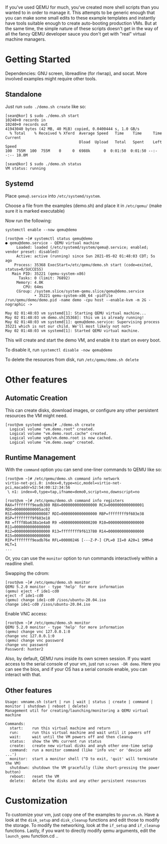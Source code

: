 If you've used QEMU for much, you've created more shell scripts than you wanted to in order to manage it. This attempts to be generic enough that you can make some small edits to these example templates and instantly have tools suitable enough to create auto-booting production VMs. But at the same time, the simple nature of these scripts doesn't get in the way of all the fancy QEMU developer sauce you don't get with "real" virtual machine managers.

# Getting Started

Dependencies: GNU screen, libreadline (for rlwrap), and socat. More involved examples might require other tools. 

## Standalone

Just run `sudo ./demo.sh create` like so:

```
[sean@kor] $ sudo ./demo.sh start
10240+0 records in
10240+0 records out
41943040 bytes (42 MB, 40 MiB) copied, 0.0400444 s, 1.0 GB/s
  % Total    % Received % Xferd  Average Speed   Time    Time     Time  Current
                                 Dload  Upload   Total   Spent    Left  Speed
100  755M  100  755M    0     0  6988k      0  0:01:50  0:01:50 --:--:-- 10.0M
```

```
[sean@kor] $ sudo ./demo.sh status
VM status: running
```

## Systemd

Place `qemu@.service` into `/etc/systemd/system`.

Choose a file from the examples (demo.sh) and place it in `/etc/qemu/` (make sure it is marked executable)

Now run the following: 
```
systemctl enable --now qemu@demo
```

```
[root@vm ~]# systemctl status qemu@demo
● qemu@demo.service - QEMU virtual machine
     Loaded: loaded (/etc/systemd/system/qemu@.service; enabled; vendor preset: disabled)
     Active: active (running) since Sun 2021-05-02 01:48:03 CDT; 5s ago
    Process: 35368 ExecStart=/etc/qemu/demo.sh start (code=exited, status=0/SUCCESS)
   Main PID: 35221 (qemu-system-x86)
      Tasks: 0 (limit: 76892)
     Memory: 4.0K
        CPU: 64ms
     CGroup: /system.slice/system-qemu.slice/qemu@demo.service
             ‣ 35221 qemu-system-x86_64 -pidfile /run/qemu/demo/demo.pid -name demo -cpu host --enable-kvm -m 2G -nographic ->

May 02 01:48:03 vm systemd[1]: Starting QEMU virtual machine...
May 02 01:48:03 vm demo.sh[35368]: this vm is already running!
May 02 01:48:03 vm systemd[1]: qemu@demo.service: Supervising process 35221 which is not our child. We'll most likely not not>
May 02 01:48:03 vm systemd[1]: Started QEMU virtual machine.
```

This will create and start the demo VM, and enable it to start on every boot.

To disable it, run `systemctl disable -now qemu@demo`

To delete the resources from disk, run `/etc/qemu/demo.sh delete`

# Other features

## Automatic Creation ##

This can create disks, download images, or configure any other persistent resources the VM might need.

```
[root@vm systemd-qemu]# ./demo.sh create
  Logical volume "vm.demo.root" created.
  Logical volume "vm.demo.root.cache" created.
  Logical volume vg0/vm.demo.root is now cached.
  Logical volume "vm.demo.swap" created.
```

## Runtime Management ##

With the `command` option you can send one-liner commands to QEMU like so:

```
[root@vm ~]# /etc/qemu/demo.sh command info network
virtio-net-pci.0: index=0,type=nic,model=virtio-net-pci,macaddr=52:54:00:12:34:56
 \ n1: index=0,type=tap,ifname=demo0,script=no,downscript=no
```

```
[root@vm ~]# /etc/qemu/demo.sh command info registers
RAX=ffffffff9eadb380 RBX=0000000000000000 RCX=0000000000000001 RDX=000000000005ac02
RSI=0000000000000087 RDI=0000000000000000 RBP=ffffffff9f603e38 RSP=ffffffff9f603e18
R8 =ffff8ba638a1e4a0 R9 =0000000000000200 R10=0000000000000000 R11=0000000000000000
R12=0000000000000000 R13=ffffffff9f613780 R14=0000000000000000 R15=0000000000000000
RIP=ffffffff9eadb76e RFL=00000246 [---Z-P-] CPL=0 II=0 A20=1 SMM=0 HLT=1
...
```

Or, you can use the `monitor` option to run commands interactively within a readline shell.

Swapping the cdrom:
```
[root@vm ~]# /etc/qemu/demo.sh monitor
QEMU 5.2.0 monitor - type 'help' for more information
(qemu) eject -f ide1-cd0
eject -f ide1-cd0
(qemu) change ide1-cd0 /isos/ubuntu-20.04.iso
change ide1-cd0 /isos/ubuntu-20.04.iso
```

Enable VNC access:
```
[root@vm ~]# /etc/qemu/demo.sh monitor
QEMU 5.2.0 monitor - type 'help' for more information
(qemu) change vnc 127.0.0.1:0
change vnc 127.0.0.1:0
(qemu) change vnc password
change vnc password
Password: hunter2
```

Also, by default, QEMU runs inside its own screen session. If you want access to the serial console of your vm, just run `screen -DR demo`. Here you can see the bios, and if your OS has a serial console enable, you can interact with that.

## Other features

```
Usage: vmname.sh (start | run | wait | status | create | command | monitor | shutdown | reboot | delete)
Management util for creating/launching/monitoring a QEMU virtual machine

Commands:
  start:    run this virtual machine and return
  run:      run this virtual machine and wait until it powers off
  wait:     wait until the VM powers off and then cleanup
  status:   show the VMs current run status
  create:   create new virtual disks and anyh other one-time setup
  command:  run a monitor command (like 'info vnc' or 'device add ...')
  monitor:  start a monitor shell (^D to exit, 'quit' will terminate the VM)
  shutdown: shutdown the VM gracefully (like short-pressing the power button)
  reboot:   reset the VM
  delete:   delete the disks and any other persistent resources
```

# Customization

To customize your vm, just copy one of the examples to `yourvm.sh`. Have a look at the `disk_setup` and `disk_cleanup` functions and edit those to modify the storage. To modify the networking, look at the `if_setup` and `if_cleanup` functions. Lastly, if you want to directly modify qemu arguments, edit the `launch_qemu` function.cd ..